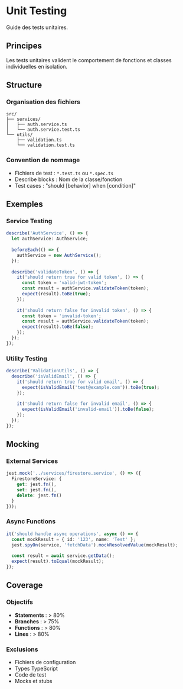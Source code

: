 # Unit Testing

Guide des tests unitaires.

## Principes

Les tests unitaires valident le comportement de fonctions et classes individuelles en isolation.

## Structure

### Organisation des fichiers
```
src/
├── services/
│   ├── auth.service.ts
│   └── auth.service.test.ts
└── utils/
    ├── validation.ts
    └── validation.test.ts
```

### Convention de nommage
- Fichiers de test : `*.test.ts` ou `*.spec.ts`
- Describe blocks : Nom de la classe/fonction
- Test cases : "should [behavior] when [condition]"

## Exemples

### Service Testing
```typescript
describe('AuthService', () => {
  let authService: AuthService;
  
  beforeEach(() => {
    authService = new AuthService();
  });
  
  describe('validateToken', () => {
    it('should return true for valid token', () => {
      const token = 'valid-jwt-token';
      const result = authService.validateToken(token);
      expect(result).toBe(true);
    });
    
    it('should return false for invalid token', () => {
      const token = 'invalid-token';
      const result = authService.validateToken(token);
      expect(result).toBe(false);
    });
  });
});
```

### Utility Testing
```typescript
describe('ValidationUtils', () => {
  describe('isValidEmail', () => {
    it('should return true for valid email', () => {
      expect(isValidEmail('test@example.com')).toBe(true);
    });
    
    it('should return false for invalid email', () => {
      expect(isValidEmail('invalid-email')).toBe(false);
    });
  });
});
```

## Mocking

### External Services
```typescript
jest.mock('../services/firestore.service', () => ({
  FirestoreService: {
    get: jest.fn(),
    set: jest.fn(),
    delete: jest.fn()
  }
}));
```

### Async Functions
```typescript
it('should handle async operations', async () => {
  const mockResult = { id: '123', name: 'Test' };
  jest.spyOn(service, 'fetchData').mockResolvedValue(mockResult);
  
  const result = await service.getData();
  expect(result).toEqual(mockResult);
});
```

## Coverage

### Objectifs
- **Statements** : > 80%
- **Branches** : > 75%
- **Functions** : > 80%
- **Lines** : > 80%

### Exclusions
- Fichiers de configuration
- Types TypeScript
- Code de test
- Mocks et stubs
